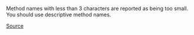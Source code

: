 
Method names with less than 3 characters are reported as being too small. You should use descriptive method names.

[Source](http://phpmd.org/rules/naming.html#shortmethodname)
      